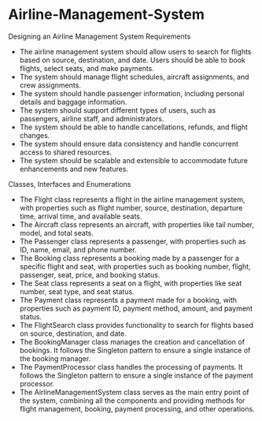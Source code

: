 # Airline-Management-System

Designing an Airline Management System
Requirements
* The airline management system should allow users to search for flights based on source, destination, and date.
Users should be able to book flights, select seats, and make payments.
* The system should manage flight schedules, aircraft assignments, and crew assignments.
* The system should handle passenger information, including personal details and baggage information.
* The system should support different types of users, such as passengers, airline staff, and administrators.
* The system should be able to handle cancellations, refunds, and flight changes.
* The system should ensure data consistency and handle concurrent access to shared resources.
* The system should be scalable and extensible to accommodate future enhancements and new features.

Classes, Interfaces and Enumerations
* The Flight class represents a flight in the airline management system, with properties such as flight number, source, destination, departure time, arrival time, and available seats.
* The Aircraft class represents an aircraft, with properties like tail number, model, and total seats.
* The Passenger class represents a passenger, with properties such as ID, name, email, and phone number.
* The Booking class represents a booking made by a passenger for a specific flight and seat, with properties such as booking number, flight, passenger, seat, price, and booking status.
* The Seat class represents a seat on a flight, with properties like seat number, seat type, and seat status.
* The Payment class represents a payment made for a booking, with properties such as payment ID, payment method, amount, and payment status.
* The FlightSearch class provides functionality to search for flights based on source, destination, and date.
* The BookingManager class manages the creation and cancellation of bookings. It follows the Singleton pattern to ensure a single instance of the booking manager.
* The PaymentProcessor class handles the processing of payments. It follows the Singleton pattern to ensure a single instance of the payment processor.
* The AirlineManagementSystem class serves as the main entry point of the system, combining all the components and providing methods for flight management, booking, payment processing, and other operations.
